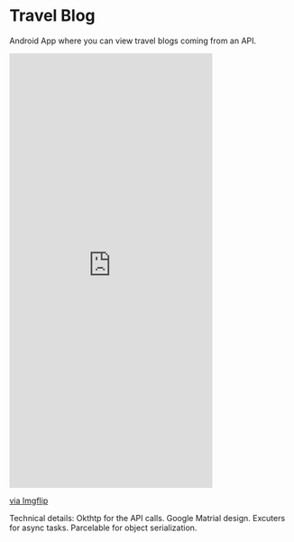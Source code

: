 # Travel Blog
Android App where you can view travel blogs coming from an API.


<div style="width:360px;max-width:100%;"><div style="height:0;padding-bottom:214.17%;position:relative;"><iframe width="360" height="771" style="position:absolute;top:0;left:0;width:100%;height:100%;" frameBorder="0" src="https://imgflip.com/embed/57sdgt"></iframe></div><p><a href="https://imgflip.com/gif/57sdgt">via Imgflip</a></p></div>


Technical details:
Okthtp for the API calls.
Google Matrial design.
Excuters for async tasks.
Parcelable for object serialization. 
